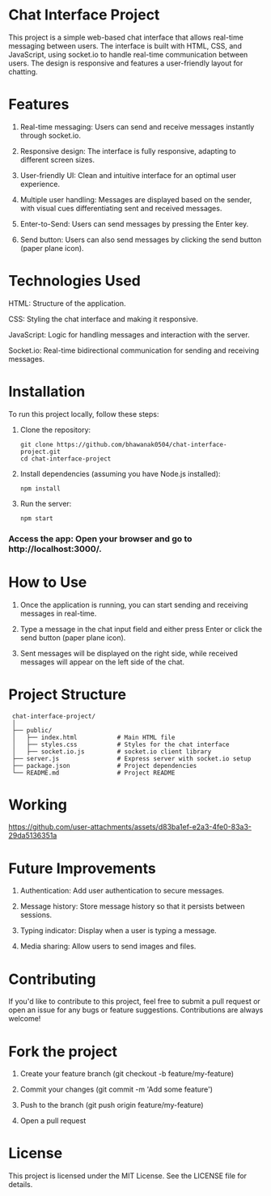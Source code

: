 # Chat Interface Project

This project is a simple web-based chat interface that allows real-time messaging between users. The interface is built with HTML, CSS, and JavaScript, using socket.io to handle real-time communication between 
users. The design is responsive and features a user-friendly layout for chatting.


# Features

1. Real-time messaging: Users can send and receive messages instantly through socket.io.
   
2. Responsive design: The interface is fully responsive, adapting to different screen sizes.

3. User-friendly UI: Clean and intuitive interface for an optimal user experience.

4. Multiple user handling: Messages are displayed based on the sender, with visual cues differentiating sent and received messages.

5. Enter-to-Send: Users can send messages by pressing the Enter key.

6. Send button: Users can also send messages by clicking the send button (paper plane icon).

# Technologies Used

HTML: Structure of the application.

CSS: Styling the chat interface and making it responsive.

JavaScript: Logic for handling messages and interaction with the server.

Socket.io: Real-time bidirectional communication for sending and receiving messages.

# Installation

To run this project locally, follow these steps:

1. Clone the repository:

       git clone https://github.com/bhawanak0504/chat-interface-project.git
       cd chat-interface-project

2. Install dependencies (assuming you have Node.js installed):


       npm install

3. Run the server:

       npm start
   
<h3>Access the app: Open your browser and go to http://localhost:3000/.</h3>

# How to Use

1. Once the application is running, you can start sending and receiving messages in real-time.

2. Type a message in the chat input field and either press Enter or click the send button (paper plane icon).

3. Sent messages will be displayed on the right side, while received messages will appear on the left side of the chat.

# Project Structure

     chat-interface-project/
     │
     ├── public/
     │   ├── index.html           # Main HTML file
     │   ├── styles.css           # Styles for the chat interface
     │   ├── socket.io.js         # socket.io client library
     ├── server.js                # Express server with socket.io setup
     ├── package.json             # Project dependencies
     └── README.md                # Project README

# Working


https://github.com/user-attachments/assets/d83ba1ef-e2a3-4fe0-83a3-29da5136351a





# Future Improvements

1. Authentication: Add user authentication to secure messages.

2. Message history: Store message history so that it persists between sessions.

3. Typing indicator: Display when a user is typing a message.

4. Media sharing: Allow users to send images and files.

# Contributing

If you'd like to contribute to this project, feel free to submit a pull request or open an issue for any bugs or feature suggestions. Contributions are always welcome!

# Fork the project

1. Create your feature branch (git checkout -b feature/my-feature)

2. Commit your changes (git commit -m 'Add some feature')

3. Push to the branch (git push origin feature/my-feature)

4. Open a pull request

# License
This project is licensed under the MIT License. See the LICENSE file for details.

